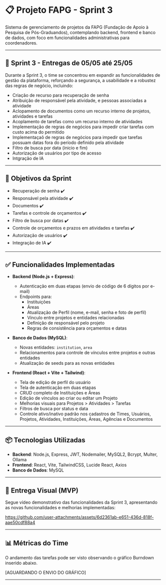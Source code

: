 # 📋 Projeto FAPG - Sprint 3

Sistema de gerenciamento de projetos da FAPG (Fundação de Apoio à Pesquisa de Pós-Graduandos), contemplando backend, frontend e banco de dados, com foco em funcionalidades administrativas para coordenadores.

---

## 📅 Sprint 3 - Entregas de 05/05 até 25/05

Durante a Sprint 3, o time se concentrou em expandir as funcionalidades de gestão da plataforma, reforçando a segurança, a usabilidade e a robustez das regras de negócio, incluindo:

- Criação de recurso para recuperação de senha
- Atribuição de responsável pela atividade, e pessoas associadas a atividade
- Aclopamento de documentos como um recurso interno de projetos, atividades e tarefas
- Acoplamento de tarefas como um recurso interno de atividades
- Implementação de regras de negócios para impedir criar tarefas com custo acima do permitido
- Implementaçaõ de regras de negócios para impedir que tarefas possuam datas fora do período definido pela atividade
- Filtro de busca por data (ínicio e fim)
- Autorização de usuários por tipo de acesso
- Intgração de IA

---

## 🎯 Objetivos da Sprint

- Recuperação de senha ✔️
- Responsável pela atividade ✔️
- Documentos ✔️
- Tarefas e controle de orçamentos ✔️
- Filtro de busca por datas ✔️
- Controle de orçamentos e prazos em atividades e tarefas ✔️
- Autorização de usuários ✔️
- Integração de IA ✔️

---

## ✅ Funcionalidades Implementadas

- **Backend (Node.js + Express)**:
  - Autenticação em duas etapas (envio de código de 6 dígitos por e-mail)
  - Endpoints para:
    - Instituições
    - Áreas
    - Atualização de Perfil (nome, e-mail, senha e foto de perfil)
    - Vínculo entre projetos e entidades relacionadas
    - Definição de responsável pelo projeto
    - Regras de consistência para orçamentos e datas

- **Banco de Dados (MySQL)**:
  - Novas entidades: `institution`, `area`
  - Relacionamentos para controle de vínculos entre projetos e outras entidades
  - Atualização de seeds para as novas entidades

- **Frontend (React + Vite + Tailwind)**:
  - Tela de edição de perfil do usuário
  - Tela de autenticação em duas etapas
  - CRUD completo de Instituições e Áreas
  - Edição de vínculos ao criar ou editar um Projeto
  - Melhorias visuais para Projetos > Atividades > Tarefas
  - Filtros de busca por status e data
  - Controle ativo/inativo padrão nos cadastros de Times, Usuários, Projetos, Atividades, Instituições, Áreas, Agências e Documentos

---

## 📦 Tecnologias Utilizadas

- **Backend**: Node.js, Express, JWT, Nodemailer, MySQL2, Bcrypt, Multer, Ollama
- **Frontend**: React, Vite, TailwindCSS, Lucide React, Axios
- **Banco de Dados**: MySQL

---

## 🎥 Entrega Visual (MVP)

Segue vídeo demonstrativo das funcionalidades da Sprint 3, apresentando as novas funcionalidades e melhorias implementadas:


https://github.com/user-attachments/assets/6d2361ab-e651-436d-818f-aae50cdf88a4


---

## 📊 Métricas do Time

O andamento das tarefas pode ser visto observando o gráfico Burndown inserido abaixo.

[AGUARDANDO O ENVIO DO GRÁFICO]

---
